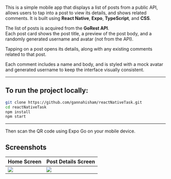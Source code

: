 This is a simple mobile app that displays a list of posts from a public API, allows users to tap into a post to view its details, and shows related comments. It is built using **React Native**, **Expo**, **TypeScript**, and **CSS**.

The list of posts is acquired from the **GoRest API**.  
Each post card shows the post title, a preview of the post body, and a randomly generated username and avatar (not from the API).

Tapping on a post opens its details, along with any existing comments related to that post.

Each comment includes a name and body, and is styled with a mock avatar and generated username to keep the interface visually consistent.

---

## To run the project locally:

```bash
git clone https://github.com/gannahisham/reactNativeTask.git
cd reactNativeTask
npm install
npm start
```

---

Then scan the QR code using Expo Go on your mobile device.

## Screenshots

| Home Screen                 | Post Details Screen            |
| --------------------------- | ------------------------------ |
| ![](./screenshots/home.png) | ![](./screenshots/details.png) |

